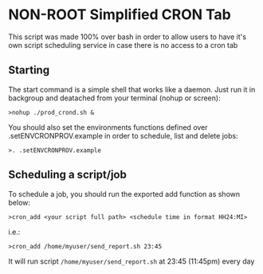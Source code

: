 # NON-ROOT Simplified CRON Tab

This script was made 100% over bash in order to allow users to have it's own script scheduling service in case there is no access to a cron tab

## Starting
The start command is a simple shell that works like a daemon. 
Just run it in backgroup and deatached from your terminal (nohup or screen):
```
>nohup ./prod_crond.sh &
```

You should also set the environments functions defined over .setENVCRONPROV.example in order to schedule, list and delete jobs:
```
>. .setENVCRONPROV.example
```



## Scheduling a script/job
To schedule a job, you should run the exported add function as shown below:
```
>cron_add <your script full path> <schedule time in format HH24:MI>
```
i.e.:
```
>cron_add /home/myuser/send_report.sh 23:45
```
It will run script `/home/myuser/send_report.sh` at 23:45 (11:45pm) every day
